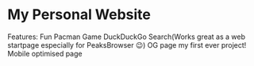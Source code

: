 <h1>My Personal Website</h1>

Features:
Fun Pacman Game 
DuckDuckGo Search(Works great as a web startpage especially for PeaksBrowser 😉)
OG page my first ever project!
Mobile optimised page 
